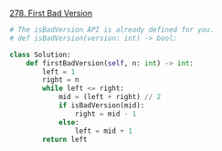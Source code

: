 [278. First Bad Version](https://leetcode.com/problems/first-bad-version/)

```python
# The isBadVersion API is already defined for you.
# def isBadVersion(version: int) -> bool:

class Solution:
    def firstBadVersion(self, n: int) -> int:
        left = 1
        right = n
        while left <= right:
            mid = (left + right) // 2
            if isBadVersion(mid):
                right = mid - 1
            else:
                left = mid + 1
        return left
```